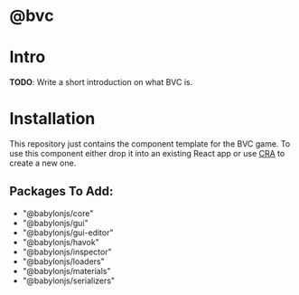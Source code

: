 # @bvc

# Intro
**TODO**: Write a short introduction on what BVC is.

# Installation
This repository just contains the component template for the BVC game. To use this component either
drop it into an existing React app or use [CRA](https://create-react-app.dev/) to create a new one.

## Packages To Add:

- "@babylonjs/core"
- "@babylonjs/gui"
- "@babylonjs/gui-editor"
- "@babylonjs/havok"
- "@babylonjs/inspector"
- "@babylonjs/loaders"
- "@babylonjs/materials"
- "@babylonjs/serializers"
